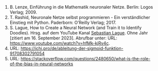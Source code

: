 1. B. Lenze, Einführung in die Mathematik neuronaler Netze. Berlin: Logos Verlag; 2009.
2. T. Rashid, Neuronale Netze selbst programmieren - Ein verständlicher Einstieg mit Python. Paderborn: O’Reilly Verlag; 2017.
3. S. Lague, How to Create a Neural Network (and Train it to Identify Doodles). Hrsg. auf dem YouTube Kanal [Sebastian Lague](https://www.youtube.com/@SebastianLague). Ohne Jahr [zitiert am 16. September 2023]. Abrufbar unter: URL: https://www.youtube.com/watch?v=hfMk-kjRv4c.
4. URL: https://ichi.pro/de/ableitung-der-sigmoid-funktion-91708302791054
5. URL: https://stackoverflow.com/questions/2480650/what-is-the-role-of-the-bias-in-neural-networks